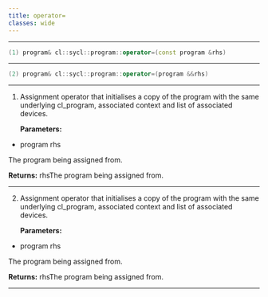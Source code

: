 ```yaml
---
title: operator=
classes: wide
---
```



---

```cpp
(1) program& cl::sycl::program::operator=(const program &rhs)
```

---

```cpp
(2) program& cl::sycl::program::operator=(program &&rhs)
```

---

1. Assignment operator that initialises a copy of the program with the same underlying cl_program, associated context and list of associated devices. 

   **Parameters:**

  * program rhs

   The program being assigned from. 

   **Returns:** rhsThe program being assigned from. 

---

2. Assignment operator that initialises a copy of the program with the same underlying cl_program, associated context and list of associated devices. 

   **Parameters:**

  * program rhs

   The program being assigned from. 

   **Returns:** rhsThe program being assigned from. 

---


